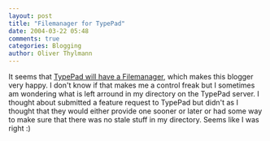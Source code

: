```yaml
---
layout: post
title: "Filemanager for TypePad"
date: 2004-03-22 05:48
comments: true
categories: Blogging
author: Oliver Thylmann
---
```



It seems that [TypePad will have a Filemanager](http://www.typepad.com/resources/2004/03/file_manager.html), which makes this blogger very happy. I don't know if that makes me a control freak but I sometimes am wondering what is left arround in my directory on the TypePad server. I thought about submitted a feature request to TypePad but didn't as I thought that they would either provide one sooner or later or had some way to make sure that there was no stale stuff in my directory. Seems like I was right :)


